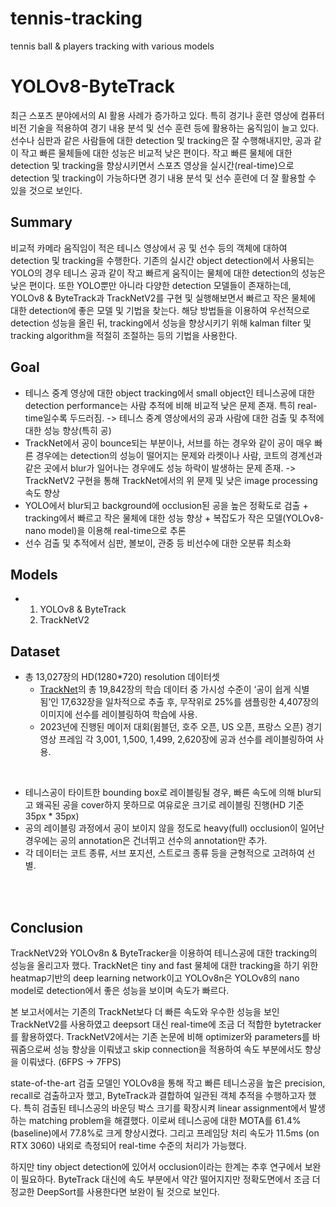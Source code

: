 # tennis-tracking
tennis ball &amp; players tracking with various models

# YOLOv8-ByteTrack

최근 스포츠 분야에서의 AI 활용 사례가 증가하고 있다. 특히 경기나 훈련 영상에 컴퓨터 비전 기술을 적용하여 경기 내용 분석 및 선수 훈련 등에 활용하는 움직임이 늘고 있다. 선수나 심판과 같은 사람들에 대한 detection 및 tracking은 잘 수행해내지만, 공과 같이 작고 빠른 물체들에 대한 성능은 비교적 낮은 편이다. 작고 빠른 물체에 대한 detection 및 tracking을 향상시키면서 스포츠 영상을 실시간(real-time)으로 detection 및 tracking이 가능하다면 경기 내용 분석 및 선수 훈련에 더 잘 활용할 수 있을 것으로 보인다.

## Summary
비교적 카메라 움직임이 적은 테니스 영상에서 공 및 선수 등의 객체에 대하여 detection 및 tracking을 수행한다. 기존의 실시간 object detection에서 사용되는 YOLO의 경우 테니스 공과 같이 작고 빠르게 움직이는 물체에 대한 detection의 성능은 낮은 편이다. 또한 YOLO뿐만 아니라 다양한 detection 모델들이 존재하는데, YOLOv8 & ByteTrack과 TrackNetV2를 구현 및 실행해보면서 빠르고 작은 물체에 대한 detection에 좋은 모델 및 기법을 찾는다. 해당 방법들을 이용하여 우선적으로 detection 성능을 올린 뒤, tracking에서 성능을 향상시키기 위해 kalman filter 및 tracking algorithm을 적절히 조절하는 등의 기법을 사용한다. 

## Goal
- 테니스 중계 영상에 대한 object tracking에서 small object인 테니스공에 대한 detection performance는 사람 추적에 비해 비교적 낮은 문제 존재. 특히 real-time일수록 두드러짐.
-> 테니스 중계 영상에서의 공과 사람에 대한 검출 및 추적에 대한 성능 향상(특히 공)
- TrackNet에서 공이 bounce되는 부분이나, 서브를 하는 경우와 같이 공이 매우 빠른 경우에는 detection의 성능이 떨어지는 문제와 라켓이나 사람, 코트의 경계선과 같은 곳에서 blur가 일어나는 경우에도 성능 하락이 발생하는 문제 존재.
-> TrackNetV2 구현을 통해 TrackNet에서의 위 문제 및 낮은 image processing 속도 향상 
- YOLO에서 blur되고 background에 occlusion된 공을 높은 정확도로 검출 + tracking에서 빠르고 작은 물체에 대한 성능 향상 + 복잡도가 작은 모델(YOLOv8-nano model)을 이용해 real-time으로 추론
- 선수 검출 및 추적에서 심판, 볼보이, 관중 등 비선수에 대한 오분류 최소화


## Models
- 1. YOLOv8 & ByteTrack
  2. TrackNetV2

## Dataset
- 총 13,027장의 HD(1280*720) resolution 데이터셋
  - [TrackNet](https://nol.cs.nctu.edu.tw:234/open-source/TrackNet)의 총 19,842장의 학습 데이터 중 가시성 수준이 ‘공이 쉽게 식별됨’인 17,632장을 일차적으로 추출 후, 무작위로 25%를 샘플링한 4,407장의 이미지에 선수를 레이블링하여 학습에 사용.
  - 2023년에 진행된 메이저 대회(윔블던, 호주 오픈, US 오픈, 프랑스 오픈) 경기 영상 프레임 각 3,001, 1,500, 1,499, 2,620장에 공과 선수를 레이블링하여 사용.
<br>

- 테니스공이 타이트한 bounding box로 레이블링될 경우, 빠른 속도에 의해 blur되고 왜곡된 공을 cover하지 못하므로 여유로운 크기로 레이블링 진행(HD 기준 35px * 35px)
- 공의 레이블링 과정에서 공이 보이지 않을 정도로 heavy(full) occlusion이 일어난 경우에는 공의 annotation은 건너뛰고 선수의 annotation만 추가.
- 각 데이터는 코트 종류, 서브 포지션, 스트로크 종류 등을 균형적으로 고려하여 선별.


<br>  
<br>  

## Conclusion
TrackNetV2와 YOLOv8n & ByteTracker을 이용하여 테니스공에 대한 tracking의 성능을 올리고자 했다. TrackNet은 tiny and fast 물체에 대한 tracking을 하기 위한 heatmap기반의 deep learning network이고 YOLOv8n은 YOLOv8의 nano model로 detection에서 좋은 성능을 보이며 속도가 빠르다.

본 보고서에서는 기존의 TrackNet보다 더 빠른 속도와 우수한 성능을 보인 TrackNetV2를 사용하였고 deepsort 대신 real-time에 조금 더 적합한 bytetracker를 활용하였다. TrackNetV2에서는 기존 논문에 비해 optimizer와 parameters를 바꿔줌으로써 성능 향상을 이뤄냈고 skip connection을 적용하여 속도 부분에서도 향상을 이뤄냈다. (6FPS -> 7FPS) 

state-of-the-art 검출 모델인 YOLOv8을 통해 작고 빠른 테니스공을 높은 precision, recall로 검출하고자 했고, ByteTrack과 결합하여 일관된 객체 추적을 수행하고자 했다. 특히 검출된 테니스공의 바운딩 박스 크기를 확장시켜 linear assignment에서 발생하는 matching problem을 해결했다. 이로써 테니스공에 대한 MOTA를 61.4%(baseline)에서 77.8%로 크게 향상시켰다. 그리고 프레임당 처리 속도가 11.5ms (on RTX 3060) 내외로 측정되어 real-time 수준의 처리가 가능했다.

하지만 tiny object detection에  있어서 occlusion이라는 한계는 추후 연구에서 보완이 필요하다.
ByteTrack 대신에 속도 부분에서 약간 떨어지지만 정확도면에서 조금 더 정교한 DeepSort를 사용한다면 보완이 될 것으로 보인다. 


<br>  
<br>  


